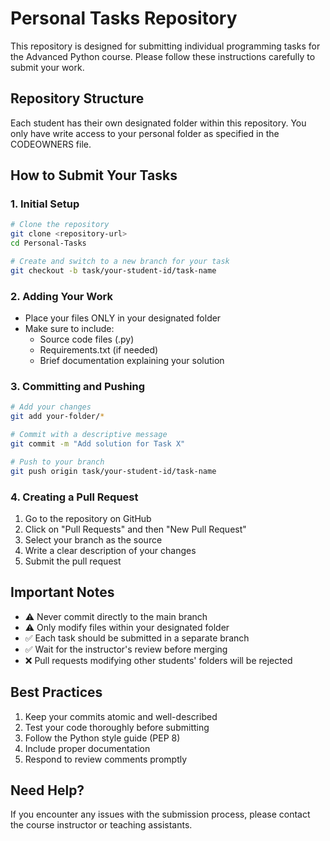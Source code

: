 # Personal Tasks Repository

This repository is designed for submitting individual programming tasks for the Advanced Python course. Please follow these instructions carefully to submit your work.

## Repository Structure

Each student has their own designated folder within this repository. You only have write access to your personal folder as specified in the CODEOWNERS file.

## How to Submit Your Tasks

### 1. Initial Setup
```bash
# Clone the repository
git clone <repository-url>
cd Personal-Tasks

# Create and switch to a new branch for your task
git checkout -b task/your-student-id/task-name
```

### 2. Adding Your Work
- Place your files ONLY in your designated folder
- Make sure to include:
  - Source code files (.py)
  - Requirements.txt (if needed)
  - Brief documentation explaining your solution

### 3. Committing and Pushing
```bash
# Add your changes
git add your-folder/*

# Commit with a descriptive message
git commit -m "Add solution for Task X"

# Push to your branch
git push origin task/your-student-id/task-name
```

### 4. Creating a Pull Request
1. Go to the repository on GitHub
2. Click on "Pull Requests" and then "New Pull Request"
3. Select your branch as the source
4. Write a clear description of your changes
5. Submit the pull request

## Important Notes

- ⚠️ Never commit directly to the main branch
- ⚠️ Only modify files within your designated folder
- ✅ Each task should be submitted in a separate branch
- ✅ Wait for the instructor's review before merging
- ❌ Pull requests modifying other students' folders will be rejected

## Best Practices

1. Keep your commits atomic and well-described
2. Test your code thoroughly before submitting
3. Follow the Python style guide (PEP 8)
4. Include proper documentation
5. Respond to review comments promptly

## Need Help?

If you encounter any issues with the submission process, please contact the course instructor or teaching assistants.